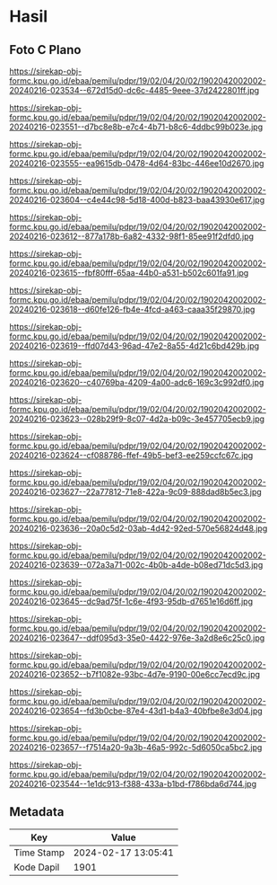 # Hasil

## Foto C Plano

https://sirekap-obj-formc.kpu.go.id/ebaa/pemilu/pdpr/19/02/04/20/02/1902042002002-20240216-023534--672d15d0-dc6c-4485-9eee-37d2422801ff.jpg

https://sirekap-obj-formc.kpu.go.id/ebaa/pemilu/pdpr/19/02/04/20/02/1902042002002-20240216-023551--d7bc8e8b-e7c4-4b71-b8c6-4ddbc99b023e.jpg

https://sirekap-obj-formc.kpu.go.id/ebaa/pemilu/pdpr/19/02/04/20/02/1902042002002-20240216-023555--ea9615db-0478-4d64-83bc-446ee10d2670.jpg

https://sirekap-obj-formc.kpu.go.id/ebaa/pemilu/pdpr/19/02/04/20/02/1902042002002-20240216-023604--c4e44c98-5d18-400d-b823-baa43930e617.jpg

https://sirekap-obj-formc.kpu.go.id/ebaa/pemilu/pdpr/19/02/04/20/02/1902042002002-20240216-023612--877a178b-6a82-4332-98f1-85ee91f2dfd0.jpg

https://sirekap-obj-formc.kpu.go.id/ebaa/pemilu/pdpr/19/02/04/20/02/1902042002002-20240216-023615--fbf80fff-65aa-44b0-a531-b502c601fa91.jpg

https://sirekap-obj-formc.kpu.go.id/ebaa/pemilu/pdpr/19/02/04/20/02/1902042002002-20240216-023618--d60fe126-fb4e-4fcd-a463-caaa35f29870.jpg

https://sirekap-obj-formc.kpu.go.id/ebaa/pemilu/pdpr/19/02/04/20/02/1902042002002-20240216-023619--ffd07d43-96ad-47e2-8a55-4d21c6bd429b.jpg

https://sirekap-obj-formc.kpu.go.id/ebaa/pemilu/pdpr/19/02/04/20/02/1902042002002-20240216-023620--c40769ba-4209-4a00-adc6-169c3c992df0.jpg

https://sirekap-obj-formc.kpu.go.id/ebaa/pemilu/pdpr/19/02/04/20/02/1902042002002-20240216-023623--028b29f9-8c07-4d2a-b09c-3e457705ecb9.jpg

https://sirekap-obj-formc.kpu.go.id/ebaa/pemilu/pdpr/19/02/04/20/02/1902042002002-20240216-023624--cf088786-ffef-49b5-bef3-ee259ccfc67c.jpg

https://sirekap-obj-formc.kpu.go.id/ebaa/pemilu/pdpr/19/02/04/20/02/1902042002002-20240216-023627--22a77812-71e8-422a-9c09-888dad8b5ec3.jpg

https://sirekap-obj-formc.kpu.go.id/ebaa/pemilu/pdpr/19/02/04/20/02/1902042002002-20240216-023636--20a0c5d2-03ab-4d42-92ed-570e56824d48.jpg

https://sirekap-obj-formc.kpu.go.id/ebaa/pemilu/pdpr/19/02/04/20/02/1902042002002-20240216-023639--072a3a71-002c-4b0b-a4de-b08ed71dc5d3.jpg

https://sirekap-obj-formc.kpu.go.id/ebaa/pemilu/pdpr/19/02/04/20/02/1902042002002-20240216-023645--dc9ad75f-1c6e-4f93-95db-d7651e16d6ff.jpg

https://sirekap-obj-formc.kpu.go.id/ebaa/pemilu/pdpr/19/02/04/20/02/1902042002002-20240216-023647--ddf095d3-35e0-4422-976e-3a2d8e6c25c0.jpg

https://sirekap-obj-formc.kpu.go.id/ebaa/pemilu/pdpr/19/02/04/20/02/1902042002002-20240216-023652--b7f1082e-93bc-4d7e-9190-00e6cc7ecd9c.jpg

https://sirekap-obj-formc.kpu.go.id/ebaa/pemilu/pdpr/19/02/04/20/02/1902042002002-20240216-023654--fd3b0cbe-87e4-43d1-b4a3-40bfbe8e3d04.jpg

https://sirekap-obj-formc.kpu.go.id/ebaa/pemilu/pdpr/19/02/04/20/02/1902042002002-20240216-023657--f7514a20-9a3b-46a5-992c-5d6050ca5bc2.jpg

https://sirekap-obj-formc.kpu.go.id/ebaa/pemilu/pdpr/19/02/04/20/02/1902042002002-20240216-023544--1e1dc913-f388-433a-b1bd-f786bda6d744.jpg


## Metadata

| Key        | Value               |
| ---------- | ------------------- |
| Time Stamp | 2024-02-17 13:05:41 |
| Kode Dapil | 1901                |



